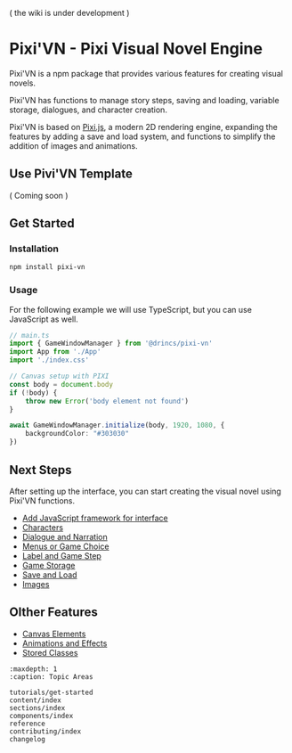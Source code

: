 ( the wiki is under development )

# Pixi'VN - Pixi Visual Novel Engine

Pixi'VN is a npm package that provides various features for creating visual novels.

Pixi'VN has functions to manage story steps, saving and loading, variable storage, dialogues, and character creation.

Pixi'VN is based on [Pixi.js](https://pixijs.com/), a modern 2D rendering engine, expanding the features by adding a save and load system, and functions to simplify the addition of images and animations.

## Use Pivi'VN Template

( Coming soon )

## Get Started

### Installation

```bash
npm install pixi-vn
```

### Usage

For the following example we will use TypeScript, but you can use JavaScript as well.

```typescript
// main.ts
import { GameWindowManager } from '@drincs/pixi-vn'
import App from './App'
import './index.css'

// Canvas setup with PIXI
const body = document.body
if (!body) {
    throw new Error('body element not found')
}

await GameWindowManager.initialize(body, 1920, 1080, {
    backgroundColor: "#303030"
})
```

## Next Steps

After setting up the interface, you can start creating the visual novel using Pixi'VN functions.

* [Add JavaScript framework for interface](Add-JavaScript-framework-for-interface)
* [Characters](Characters)
* [Dialogue and Narration](Dialogue-and-Narration)
* [Menus or Game Choice](Menus-or-Game-Choice)
* [Label and Game Step](Label-and-Game-Step)
* [Game Storage](Game-Storage)
* [Save and Load](Save-and-Load)
* [Images](Images)

## Olther Features

* [Canvas Elements](Canvas-Elements)
* [Animations and Effects](Animations-and-Effects)
* [Stored Classes](Stored-Classes)

```{toctree}
:maxdepth: 1
:caption: Topic Areas

tutorials/get-started
content/index
sections/index
components/index
reference
contributing/index
changelog
```
